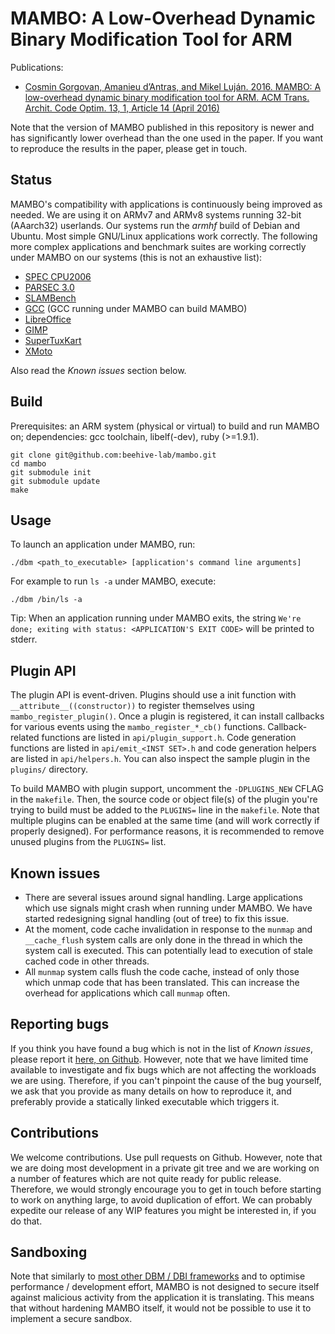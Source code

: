 MAMBO: A Low-Overhead Dynamic Binary Modification Tool for ARM
==============================================================

Publications:
* [Cosmin Gorgovan, Amanieu d’Antras, and Mikel Luján. 2016. MAMBO: A low-overhead dynamic binary modification tool for ARM. ACM Trans. Archit. Code Optim. 13, 1, Article 14 (April 2016)](http://dl.acm.org/citation.cfm?id=2896451)

Note that the version of MAMBO published in this repository is newer and has significantly lower overhead than the one used in the paper. If you want to reproduce the results in the paper, please get in touch.

Status
------

MAMBO's compatibility with applications is continuously being improved as needed. We are using it on ARMv7 and ARMv8 systems running 32-bit (AAarch32) userlands.  Our systems run the *armhf* build of Debian and Ubuntu. Most simple GNU/Linux applications work correctly. The following more complex applications and benchmark suites are working correctly under MAMBO on our systems (this is not an exhaustive list):

* [SPEC CPU2006](https://www.spec.org/cpu2006/)
* [PARSEC 3.0](http://parsec.cs.princeton.edu/)
* [SLAMBench](http://apt.cs.manchester.ac.uk/projects/PAMELA/tools/SLAMBench/)
* [GCC](https://gcc.gnu.org/) (GCC running under MAMBO can build MAMBO)
* [LibreOffice](https://www.libreoffice.org/)
* [GIMP](https://www.gimp.org/)
* [SuperTuxKart](http://supertuxkart.sourceforge.net/)
* [XMoto](https://xmoto.tuxfamily.org/)

Also read the *Known issues* section below.


Build
-----

Prerequisites: an ARM system (physical or virtual) to build and run MAMBO on; dependencies: gcc toolchain, libelf(-dev), ruby (>=1.9.1).

    git clone git@github.com:beehive-lab/mambo.git
    cd mambo
    git submodule init
    git submodule update
    make


Usage
-----

To launch an application under MAMBO, run:

    ./dbm <path_to_executable> [application's command line arguments]

For example to run `ls -a` under MAMBO, execute:

    ./dbm /bin/ls -a

Tip: When an application running under MAMBO exits, the string `We're done; exiting with status: <APPLICATION'S EXIT CODE>` will be printed to stderr.


Plugin API
----------

The plugin API is event-driven. Plugins should use a init function with `__attribute__((constructor))` to register themselves using `mambo_register_plugin()`. Once a plugin is registered, it can install callbacks for various events using the `mambo_register_*_cb()` functions. Callback-related functions are listed in `api/plugin_support.h`. Code generation functions are listed in `api/emit_<INST SET>.h` and code generation helpers are listed in `api/helpers.h`. You can also inspect the sample plugin in the `plugins/` directory.

To build MAMBO with plugin support, uncomment the `-DPLUGINS_NEW` CFLAG in the `makefile`. Then, the source code or object file(s) of the plugin you're trying to build must be added to the `PLUGINS=` line in the `makefile`. Note that multiple plugins can be enabled at the same time (and will work correctly if properly designed). For performance reasons, it is recommended to remove unused plugins from the `PLUGINS=` list.


Known issues
------------

* There are several issues around signal handling. Large applications which use signals might crash when running under MAMBO. We have started redesigning signal handling (out of tree) to fix this issue.
* At the moment, code cache invalidation in response to the `munmap` and `__cache_flush` system calls are only done in the thread in which the system call is executed. This can potentially lead to execution of stale cached code in other threads.
* All `munmap` system calls flush the code cache, instead of only those which unmap code that has been translated. This can increase the overhead for applications which call `munmap` often.


Reporting bugs
--------------

If you think you have found a bug which is not in the list of *Known issues*, please report it [here, on Github](https://github.com/beehive-lab/mambo/issues). However, note that we have limited time available to investigate and fix bugs which are not affecting the workloads we are using. Therefore, if you can't pinpoint the cause of the bug yourself, we ask that you provide as many details on how to reproduce it, and preferably provide a statically linked executable which triggers it.


Contributions
-------------

We welcome contributions. Use pull requests on Github. However, note that we are doing most development in a private git tree and we are working on a number of features which are not quite ready for public release. Therefore, we would strongly encourage you to get in touch before starting to work on anything large, to avoid duplication of effort. We can probably expedite our release of any WIP features you might be interested in, if you do that.


Sandboxing
----------

Note that similarly to [most other DBM / DBI frameworks](https://github.com/lgeek/dynamorio_pin_escape) and to optimise performance / development effort, MAMBO is not designed to secure itself against malicious activity from the application it is translating. This means that without hardening MAMBO itself, it would not be possible to use it to implement a secure sandbox.
